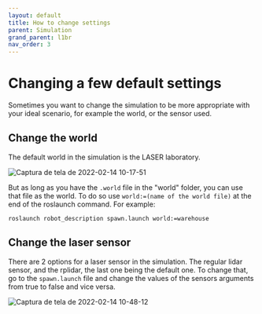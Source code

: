 ```yaml
---
layout: default
title: How to change settings
parent: Simulation
grand_parent: l1br
nav_order: 3
---
```


# Changing a few default settings 

Sometimes you want to change the simulation to be more appropriate with your ideal scenario, for example the world, or the sensor used. 


## Change the world

The default world in the simulation is the LASER laboratory. 

![Captura de tela de 2022-02-14 10-17-51](https://user-images.githubusercontent.com/36930457/153973472-42bc273f-a10a-4549-b32f-b5b069e2e958.png)

But as long as you have the <code>.world</code> file in the "world" folder, you can use that file as the world. To do so use <code>world:=(name of the world file)</code> at the end of the roslaunch command. For example: 

```
roslaunch robot_description spawn.launch world:=warehouse
```

## Change the laser sensor

There are 2 options for a laser sensor in the simulation. The regular lidar sensor, and the rplidar, the last one being the default one. To change that, go to the <code>spawn.launch</code> file and change the values of the sensors arguments from true to false and vice versa.

![Captura de tela de 2022-02-14 10-48-12](https://user-images.githubusercontent.com/36930457/153974014-1b2725eb-7508-4a84-8ca5-c780668ff0a7.png)

